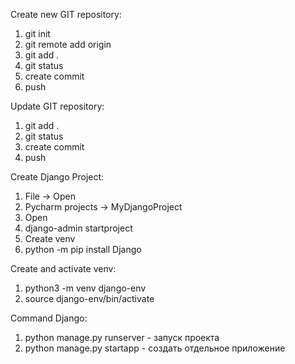 Create new GIT repository:
1. git init
2. git remote add origin <link>
3. git add .
4. git status
5. create commit 
6. push

Update GIT repository:
1. git add .
2. git status
3. create commit 
4. push

Create Django Project:
1. File -> Open
2. Pycharm projects -> MyDjangoProject
3. Open
4. django-admin startproject <name>
5. Create venv
6. python -m pip install Django

Create and activate venv:
1. python3 -m venv django-env
2. source django-env/bin/activate

Command Django:
1. python manage.py runserver - запуск проекта 
2. python manage.py startapp <name-app> - создать отдельное приложение


